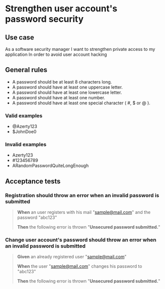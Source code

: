 # Strengthen user account's password security

## Use case
As a software security manager
I want to strengthen private access to my application
In order to avoid user account hacking

## General rules
- A password should be at least 8 characters long.
- A password should have at least one uppercase letter.
- A password should have at least one lowercase letter.
- A password should have at least one number.
- A password should have at least one special character ( #, $ or @ ).

### Valid examples

 - @Azerty123
 - $JohnDoe0

### Invalid examples
- Azerty123
- #123456789
- ARandomPasswordQuiteLongEnough

## Acceptance tests

### Registration should throw an error when an invalid password is submitted
> **When** an user registers with his mail "sample@mail.com" and the password "abc123" 
>
> **Then** the following error is thrown "**Unsecured password submitted.**"

### Change user account's password should throw an error when an invalid password is submitted
> **Given** an already registered user "sample@mail.com" 
>
> **When** the user "sample@mail.com" changes his password to "abc123" 
>
> **Then** the following error is thrown "**Unsecured password submitted.**"
